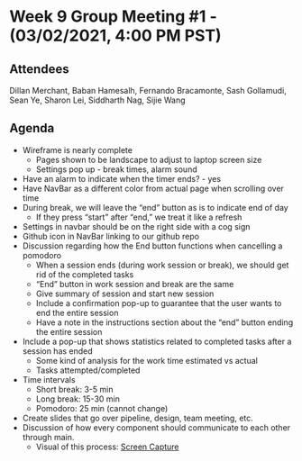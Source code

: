 # Week 9 Group Meeting #1 - (03/02/2021, 4:00 PM PST)

## Attendees
Dillan Merchant, Baban Hamesalh, Fernando Bracamonte, Sash Gollamudi, Sean Ye, Sharon Lei, Siddharth Nag, Sijie Wang

## Agenda
- Wireframe is nearly complete
  - Pages shown to be landscape to adjust to laptop screen size
  - Settings pop up - break times, alarm sound
- Have an alarm to indicate when the timer ends? - yes
- Have NavBar as a different color from actual page when scrolling over time
- During break, we will leave the “end” button as is to indicate end of day
  - If they press “start” after “end,” we treat it like a refresh
- Settings in navbar should be on the right side with a cog sign
- Github icon in NavBar linking to our github repo
- Discussion regarding how the End button functions when cancelling a pomodoro
  - When a session ends (during work session or break), we should get rid of the completed tasks
  - “End” button in work session and break are the same
  - Give summary of session and start new session
  - Include a confirmation pop-up to guarantee that the user wants to end the entire session
  - Have a note in the instructions section about the “end” button ending the entire session
- Include a pop-up that shows statistics related to completed tasks after a session has ended
  - Some kind of analysis for the work time estimated vs actual
  - Tasks attempted/completed
- Time intervals
  - Short break: 3-5 min
  - Long break: 15-30 min
  - Pomodoro: 25 min (cannot change)
- Create slides that go over pipeline, design, team meeting, etc.
- Discussion of how every component should communicate to each other through main.
  - Visual of this process: [Screen Capture](https://i.ibb.co/bFTHWwX/architecture.jpg)
